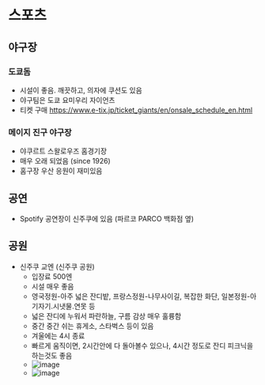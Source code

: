 # 스포츠
## 야구장
### 도쿄돔
- 시설이 좋음. 깨끗하고, 의자에 쿠션도 있음
- 야구팀은 도쿄 요미우리 자이언츠
- 티켓 구매 https://www.e-tix.jp/ticket_giants/en/onsale_schedule_en.html

### 메이지 진구 야구장
- 야쿠르트 스왈로우즈 홈경기장
- 매우 오래 되었음 (since 1926)
- 홈구장 우산 응원이 재미있음 
 
## 공연
- Spotify 공연장이 신주쿠에 있음 (파르코 PARCO 백화점 옆)

## 공원
- 신주쿠 교엔 (신주쿠 공원)
  - 입장료 500엔
  - 시설 매우 좋음
  - 영국정원-아주 넓은 잔디밭, 프랑스정원-나무사이길, 복잡한 화단, 일본정원-아기자기.시냇물.연못 등
  - 넓은 잔디에 누워서 파란하늘, 구름 감상 매우 훌륭함
  - 중간 중간 쉬는 휴게소, 스타벅스 등이 있음
  - 겨울에는 4시 종료
  - 빠르게 움직이면, 2시간안에 다 돌아볼수 있으나, 4시간 정도로 잔디 피크닉을 하는것도 좋음
  - ![image](https://github.com/jeonghoonkang/like_music_n_trip/assets/4180063/01ce95b8-d702-421c-9f84-658a21ca5839)
  - ![image](https://github.com/jeonghoonkang/like_music_n_trip/assets/4180063/23a44a27-2ede-4aac-a779-1412148b249a)



    
